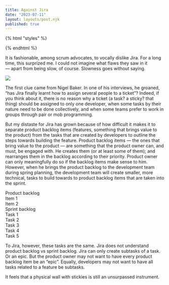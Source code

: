 ```yaml
---
title: Against Jira
date: "2023-07-11"
layout: layouts/post.njk
published: true
---
```


{% html "styles" %}
<link href="styles.css" rel="stylesheet">
{% endhtml %}

It is fashionable, among scrum advocates, to vocally dislike Jira. For a long time, this surprized me. I could not imagine what flaws they saw in it — apart from being slow, of course. Slowness goes without saying.

<img src="img.avif">

The first clue came from Nigel Baker. In one of his interviews, he groaned, “has Jira finally learnt how to assign several people to a ticket”? Indeed, if you think about it, there is no reason why a ticket (a task? a sticky? that thing) should be assigned to only one developer, when some tasks by their nature need to be done collectively, and when some teams prefer to work in groups through pair or mob programming.

But my distaste for Jira has grown because of how difficult it makes it to separate product backlog items (features, something that brings value to the product) from the tasks that are created by developers to outline the steps towards building the feature. Product backlog items — the ones that bring value to the product — are something that the product owner can, and must, be engaged with. He creates them (or at least some of them); and rearranges them in the backlog according to their priority. Product owner can only meaningfully do so if the backlog items make sense to him. However, when he brings the product backlog to the development team during spring planning, the development team will create smaller, more technical, tasks to build towards to product backlog items that are taken into the sprint.

<div class="board">
  <div class="product-items">
    <div class="title">
      Product backlog
    </div>
    <div>
      Item 1
    </div>
    <div>
      Item 2
    </div>
  </div>
  
  <div class="sprint-backlog">
    <div class="title">
      Sprint backlog
    </div>
    <div>
      Task 1
    </div>
    <div>
      Task 2
    </div>
    <div>
      Task 3
    </div>
    <div>
      Task 4
    </div>
    <div>
      Task 5
    </div>
  </div>
</div>

To Jira, however, these tasks are the same. Jira does not understand product backlog vs sprint backlog. Jira can only create subtasks of a task. Or an epic. But the product owner may not want to have every product backlog item be an “epic”. Equally, developers may not want to have all tasks related to a feature be subtasks.

It feels that a physical wall with stickies is still an unsurpassed instrument.
